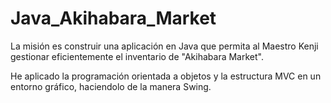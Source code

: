 # Java_Akihabara_Market
La misión es construir una aplicación en Java que permita al Maestro Kenji gestionar eficientemente el inventario de "Akihabara Market".

He aplicado la programación orientada a objetos y la estructura MVC en un entorno gráfico, haciendolo de la manera Swing.
